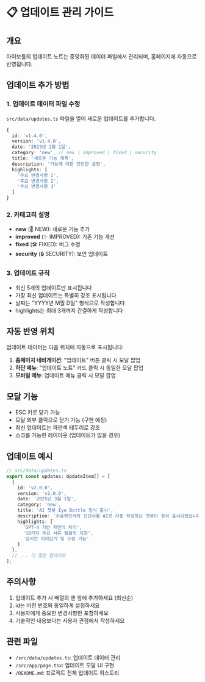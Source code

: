 # 📋 업데이트 관리 가이드

## 개요
아이보틀의 업데이트 노트는 중앙화된 데이터 파일에서 관리되며, 홈페이지에 자동으로 반영됩니다.

## 업데이트 추가 방법

### 1. 업데이트 데이터 파일 수정
`src/data/updates.ts` 파일을 열어 새로운 업데이트를 추가합니다.

```typescript
{
  id: 'v1.4.0',
  version: 'v1.4.0',
  date: '2025년 2월 1일',
  category: 'new', // new | improved | fixed | security
  title: '새로운 기능 제목',
  description: '기능에 대한 간단한 설명',
  highlights: [
    '주요 변경사항 1',
    '주요 변경사항 2',
    '주요 변경사항 3'
  ]
}
```

### 2. 카테고리 설명
- **new** (🚀 NEW): 새로운 기능 추가
- **improved** (✨ IMPROVED): 기존 기능 개선
- **fixed** (🛠️ FIXED): 버그 수정
- **security** (🔒 SECURITY): 보안 업데이트

### 3. 업데이트 규칙
- 최신 5개의 업데이트만 표시됩니다
- 가장 최신 업데이트는 특별히 강조 표시됩니다
- 날짜는 "YYYY년 M월 D일" 형식으로 작성합니다
- highlights는 최대 3개까지 간결하게 작성합니다

## 자동 반영 위치

업데이트 데이터는 다음 위치에 자동으로 표시됩니다:

1. **홈페이지 네비게이션**: "업데이트" 버튼 클릭 시 모달 팝업
2. **하단 메뉴**: "업데이트 노트" 카드 클릭 시 동일한 모달 팝업
3. **모바일 메뉴**: 업데이트 메뉴 클릭 시 모달 팝업

## 모달 기능

- ESC 키로 닫기 가능
- 모달 외부 클릭으로 닫기 가능 (구현 예정)
- 최신 업데이트는 파란색 테두리로 강조
- 스크롤 가능한 레이아웃 (업데이트가 많을 경우)

## 업데이트 예시

```typescript
// src/data/updates.ts
export const updates: UpdateItem[] = [
  {
    id: 'v2.0.0',
    version: 'v2.0.0',
    date: '2025년 3월 1일',
    category: 'new',
    title: 'AI 챗봇 Eye Bottle 정식 출시',
    description: '수술확인서와 진단서를 AI로 자동 작성하는 챗봇이 정식 출시되었습니다.',
    highlights: [
      'GPT-4 기반 자연어 처리',
      '10가지 주요 서류 템플릿 지원',
      '실시간 미리보기 및 수정 기능'
    ]
  },
  // ... 더 많은 업데이트
];
```

## 주의사항

1. 업데이트 추가 시 배열의 맨 앞에 추가하세요 (최신순)
2. id는 버전 번호와 동일하게 설정하세요
3. 사용자에게 중요한 변경사항만 포함하세요
4. 기술적인 내용보다는 사용자 관점에서 작성하세요

## 관련 파일

- `/src/data/updates.ts`: 업데이트 데이터 관리
- `/src/app/page.tsx`: 업데이트 모달 UI 구현
- `/README.md`: 프로젝트 전체 업데이트 히스토리